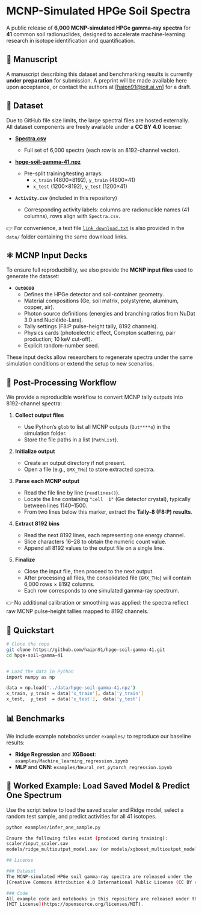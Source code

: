 # MCNP-Simulated HPGe Soil Spectra

A public release of **6,000 MCNP-simulated HPGe gamma-ray spectra** for **41** common soil radionuclides, designed to accelerate machine-learning research in isotope identification and quantification.

## 📄 Manuscript

A manuscript describing this dataset and benchmarking results is currently **under preparation** for submission. A preprint will be made available here upon acceptance, or contact the authors at [haipn91@ioit.ai.vn] for a draft.

## 📂 Dataset

Due to GitHub file size limits, the large spectral files are hosted externally.  
All dataset components are freely available under a **CC BY 4.0** license:

- [**Spectra.csv**](https://drive.google.com/file/d/1pwHIeBFBW0vxcsvZKDMRbV3zPk6LtDF1/view?usp=sharing)  
  - Full set of 6,000 spectra (each row is an 8192-channel vector).

- [**hpge-soil-gamma-41.npz**](https://drive.google.com/file/d/16Bxfsa7TMqq65eRUCAdNwGt-UYQaiB1c/view?usp=sharing)  
  - Pre-split training/testing arrays:  
    - `x_train` (4800×8192), `y_train` (4800×41)  
    - `x_test`  (1200×8192), `y_test`  (1200×41)  

- **`Activity.csv`** (included in this repository)  
  - Corresponding activity labels: columns are radionuclide names (41 columns), rows align with `Spectra.csv`.

👉 For convenience, a text file [`link_download.txt`](./data/link_download.txt) is also provided in the `data/` folder containing the same download links.

## ⚛️ MCNP Input Decks

To ensure full reproducibility, we also provide the **MCNP input files** used to generate the dataset:

- **`Out0000`**  
  - Defines the HPGe detector and soil-container geometry.  
  - Material compositions (Ge, soil matrix, polystyrene, aluminum, copper, air).  
  - Photon source definitions (energies and branching ratios from NuDat 3.0 and Nucléide-Lara).  
  - Tally settings (F8:P pulse-height tally, 8192 channels).  
  - Physics cards (photoelectric effect, Compton scattering, pair production; 10 keV cut-off).  
  - Explicit random-number seed.

These input decks allow researchers to regenerate spectra under the same simulation conditions or extend the setup to new scenarios.

## 🔄 Post-Processing Workflow

We provide a reproducible workflow to convert MCNP tally outputs into 8192-channel spectra:

1. **Collect output files**  
   - Use Python’s `glob` to list all MCNP outputs (`Out****o`) in the simulation folder.  
   - Store the file paths in a list (`PathList`).

2. **Initialize output**  
   - Create an output directory if not present.  
   - Open a file (e.g., `GMX_THo`) to store extracted spectra.

3. **Parse each MCNP output**  
   - Read the file line by line (`readlines()`).  
   - Locate the line containing `"cell  1"` (Ge detector crystal), typically between lines 1140–1500.  
   - From two lines below this marker, extract the **Tally-8 (F8:P) results**.

4. **Extract 8192 bins**  
   - Read the next 8192 lines, each representing one energy channel.  
   - Slice characters 16–28 to obtain the numeric count value.  
   - Append all 8192 values to the output file on a single line.

5. **Finalize**  
   - Close the input file, then proceed to the next output.  
   - After processing all files, the consolidated file (`GMX_THo`) will contain 6,000 rows × 8192 columns.  
   - Each row corresponds to one simulated gamma-ray spectrum.

👉 No additional calibration or smoothing was applied: the spectra reflect raw MCNP pulse-height tallies mapped to 8192 channels.

## 🚀 Quickstart

```bash
# Clone the repo
git clone https://github.com/haipn91/hpge-soil-gamma-41.git
cd hpge-soil-gamma-41


# Load the data in Python
import numpy as np

data = np.load('../data/hpge-soil-gamma-41.npz')
x_train, y_train = data['x_train'], data['y_train']
x_test,  y_test  = data['x_test'],  data['y_test']
```

## 📊 Benchmarks
We include example notebooks under `examples/` to reproduce our baseline results:

- **Ridge Regression** and **XGBoost**: `examples/Machine_learning_regression.ipynb`  
- **MLP** and **CNN**: `examples/Neural_net_pytorch_regression.ipynb`

## 🧪 Worked Example: Load Saved Model & Predict One Spectrum

Use the script below to load the saved scaler and Ridge model, select a random test sample, and predict activities for all 41 isotopes.

```bash
python examples/infer_one_sample.py

Ensure the following files exist (produced during training):
scaler/input_scaler.sav
models/ridge_multioutput_model.sav (or models/xgboost_multioutput_model.sav if you kept the original name)

## License

### Dataset  
The MCNP-simulated HPGe soil gamma-ray spectra are released under the  
[Creative Commons Attribution 4.0 International Public License (CC BY 4.0)](https://creativecommons.org/licenses/by/4.0/legalcode).

### Code  
All example code and notebooks in this repository are released under the  
[MIT License](https://opensource.org/licenses/MIT).  
